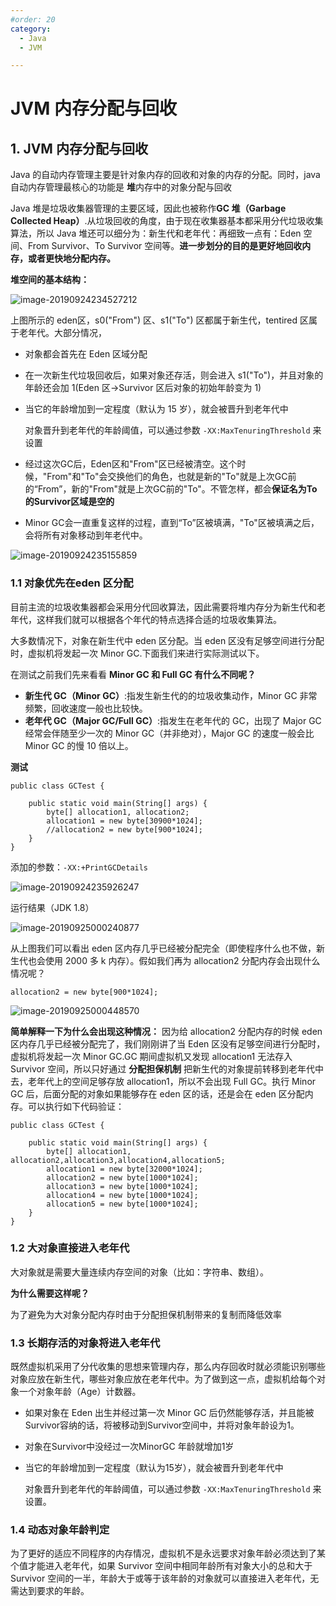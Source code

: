 ```yaml
---
#order: 20
category:
  - Java
  - JVM

---
```


#  JVM 内存分配与回收

## 1. JVM 内存分配与回收

Java 的自动内存管理主要是针对象内存的回收和对象的内存的分配。同时，java 自动内存管理最核心的功能是 **堆**内存中的对象分配与回收

Java 堆是垃圾收集器管理的主要区域，因此也被称作**GC 堆（Garbage Collected Heap）**.从垃圾回收的角度，由于现在收集器基本都采用分代垃圾收集算法，所以 Java 堆还可以细分为：新生代和老年代：再细致一点有：Eden 空间、From Survivor、To Survivor 空间等。**进一步划分的目的是更好地回收内存，或者更快地分配内存。**

**堆空间的基本结构：**

![image-20190924234527212](https://zszblog.oss-cn-beijing.aliyuncs.com/zszblog/blogimage-master/img/image-20190924234527212.png)

上图所示的 eden区，s0("From") 区、s1("To") 区都属于新生代，tentired 区属于老年代。大部分情况，

- 对象都会首先在 Eden 区域分配

- 在一次新生代垃圾回收后，如果对象还存活，则会进入 s1("To")，并且对象的年龄还会加 1(Eden 区->Survivor 区后对象的初始年龄变为 1)

- 当它的年龄增加到一定程度（默认为 15 岁），就会被晋升到老年代中

  对象晋升到老年代的年龄阈值，可以通过参数 `-XX:MaxTenuringThreshold` 来设置

- 经过这次GC后，Eden区和"From"区已经被清空。这个时候，"From"和"To"会交换他们的角色，也就是新的"To"就是上次GC前的“From”，新的"From"就是上次GC前的"To"。不管怎样，都会**保证名为To的Survivor区域是空的**

- Minor GC会一直重复这样的过程，直到“To”区被填满，"To"区被填满之后，会将所有对象移动到年老代中。

![image-20190924235155859](https://zszblog.oss-cn-beijing.aliyuncs.com/zszblog/blogimage-master/img/image-20190924235155859.png)

### 1.1 对象优先在eden 区分配

目前主流的垃圾收集器都会采用分代回收算法，因此需要将堆内存分为新生代和老年代，这样我们就可以根据各个年代的特点选择合适的垃圾收集算法。

大多数情况下，对象在新生代中 eden 区分配。当 eden 区没有足够空间进行分配时，虚拟机将发起一次 Minor GC.下面我们来进行实际测试以下。

在测试之前我们先来看看 **Minor GC 和 Full GC 有什么不同呢？**

- **新生代 GC（Minor GC）**:指发生新生代的的垃圾收集动作，Minor GC 非常频繁，回收速度一般也比较快。
- **老年代 GC（Major GC/Full GC）**:指发生在老年代的 GC，出现了 Major GC 经常会伴随至少一次的 Minor GC（并非绝对），Major GC 的速度一般会比 Minor GC 的慢 10 倍以上。

**测试**

```
public class GCTest {

    public static void main(String[] args) {
        byte[] allocation1, allocation2;
        allocation1 = new byte[30900*1024];
        //allocation2 = new byte[900*1024];
    }
}
```

添加的参数：`-XX:+PrintGCDetails`

![image-20190924235926247](https://zszblog.oss-cn-beijing.aliyuncs.com/zszblog/blogimage-master/img/image-20190924235926247.png)

运行结果（JDK 1.8）

![image-20190925000240877](https://zszblog.oss-cn-beijing.aliyuncs.com/zszblog/blogimage-master/img/image-20190925000240877.png)

从上图我们可以看出 eden 区内存几乎已经被分配完全（即使程序什么也不做，新生代也会使用 2000 多 k 内存）。假如我们再为 allocation2 分配内存会出现什么情况呢？

```
allocation2 = new byte[900*1024];
```

![image-20190925000448570](https://zszblog.oss-cn-beijing.aliyuncs.com/zszblog/blogimage-master/img/image-20190925000448570.png)

**简单解释一下为什么会出现这种情况：** 因为给 allocation2 分配内存的时候 eden 区内存几乎已经被分配完了，我们刚刚讲了当 Eden 区没有足够空间进行分配时，虚拟机将发起一次 Minor GC.GC 期间虚拟机又发现 allocation1 无法存入 Survivor 空间，所以只好通过 **分配担保机制** 把新生代的对象提前转移到老年代中去，老年代上的空间足够存放 allocation1，所以不会出现 Full GC。执行 Minor GC 后，后面分配的对象如果能够存在 eden 区的话，还是会在 eden 区分配内存。可以执行如下代码验证：

```
public class GCTest {

	public static void main(String[] args) {
		byte[] allocation1, allocation2,allocation3,allocation4,allocation5;
		allocation1 = new byte[32000*1024];
		allocation2 = new byte[1000*1024];
		allocation3 = new byte[1000*1024];
		allocation4 = new byte[1000*1024];
		allocation5 = new byte[1000*1024];
	}
}
```

### 1.2 大对象直接进入老年代

大对象就是需要大量连续内存空间的对象（比如：字符串、数组）。

**为什么需要这样呢？**

为了避免为大对象分配内存时由于分配担保机制带来的复制而降低效率

### 1.3 长期存活的对象将进入老年代

既然虚拟机采用了分代收集的思想来管理内存，那么内存回收时就必须能识别哪些对象应放在新生代，哪些对象应放在老年代中。为了做到这一点，虚拟机给每个对象一个对象年龄（Age）计数器。

- 如果对象在 Eden 出生并经过第一次 Minor GC 后仍然能够存活，并且能被Survivor容纳的话，将被移动到Survivor空间中，并将对象年龄设为1。

- 对象在Survivor中没经过一次MinorGC 年龄就增加1岁

- 当它的年龄增加到一定程度（默认为15岁），就会被晋升到老年代中

  对象晋升到老年代的年龄阈值，可以通过参数 `-XX:MaxTenuringThreshold` 来设置。

### 1.4 动态对象年龄判定

为了更好的适应不同程序的内存情况，虚拟机不是永远要求对象年龄必须达到了某个值才能进入老年代，如果 Survivor 空间中相同年龄所有对象大小的总和大于 Survivor 空间的一半，年龄大于或等于该年龄的对象就可以直接进入老年代，无需达到要求的年龄。
